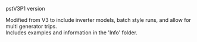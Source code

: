 pstV3P1 version

Modified from V3 to include inverter models, batch style runs, and allow for multi generator trips.  
Includes examples and information in the 'Info' folder.
